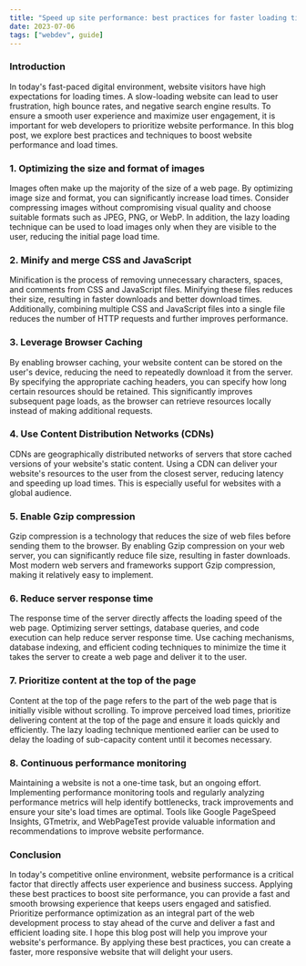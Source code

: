 ```yaml
---
title: "Speed ​​up site performance: best practices for faster loading times"
date: 2023-07-06
tags: ["webdev", guide]
---
```


### Introduction

In today's fast-paced digital environment, website visitors have high expectations for loading times. A slow-loading website can lead to user frustration, high bounce rates, and negative search engine results. To ensure a smooth user experience and maximize user engagement, it is important for web developers to prioritize website performance. In this blog post, we explore best practices and techniques to boost website performance and load times.

### 1. Optimizing the size and format of images

Images often make up the majority of the size of a web page. By optimizing image size and format, you can significantly increase load times. Consider compressing images without compromising visual quality and choose suitable formats such as JPEG, PNG, or WebP. In addition, the lazy loading technique can be used to load images only when they are visible to the user, reducing the initial page load time.

### 2. Minify and merge CSS and JavaScript

Minification is the process of removing unnecessary characters, spaces, and comments from CSS and JavaScript files. Minifying these files reduces their size, resulting in faster downloads and better download times. Additionally, combining multiple CSS and JavaScript files into a single file reduces the number of HTTP requests and further improves performance.

### 3. Leverage Browser Caching

By enabling browser caching, your website content can be stored on the user's device, reducing the need to repeatedly download it from the server. By specifying the appropriate caching headers, you can specify how long certain resources should be retained. This significantly improves subsequent page loads, as the browser can retrieve resources locally instead of making additional requests.

### 4. Use Content Distribution Networks (CDNs)

CDNs are geographically distributed networks of servers that store cached versions of your website's static content. Using a CDN can deliver your website's resources to the user from the closest server, reducing latency and speeding up load times. This is especially useful for websites with a global audience.

### 5. Enable Gzip compression

Gzip compression is a technology that reduces the size of web files before sending them to the browser. By enabling Gzip compression on your web server, you can significantly reduce file size, resulting in faster downloads. Most modern web servers and frameworks support Gzip compression, making it relatively easy to implement.

### 6. Reduce server response time

The response time of the server directly affects the loading speed of the web page. Optimizing server settings, database queries, and code execution can help reduce server response time. Use caching mechanisms, database indexing, and efficient coding techniques to minimize the time it takes the server to create a web page and deliver it to the user.

### 7. Prioritize content at the top of the page

Content at the top of the page refers to the part of the web page that is initially visible without scrolling. To improve perceived load times, prioritize delivering content at the top of the page and ensure it loads quickly and efficiently. The lazy loading technique mentioned earlier can be used to delay the loading of sub-capacity content until it becomes necessary.

### 8. Continuous performance monitoring

Maintaining a website is not a one-time task, but an ongoing effort. Implementing performance monitoring tools and regularly analyzing performance metrics will help identify bottlenecks, track improvements and ensure your site's load times are optimal. Tools like Google PageSpeed ​​​​​​​​​​Insights, GTmetrix, and WebPageTest provide valuable information and recommendations to improve website performance.

### Conclusion

In today's competitive online environment, website performance is a critical factor that directly affects user experience and business success. Applying these best practices to boost site performance, you can provide a fast and smooth browsing experience that keeps users engaged and satisfied. Prioritize performance optimization as an integral part of the web development process to stay ahead of the curve and deliver a fast and efficient loading site. I hope this blog post will help you improve your website's performance. By applying these best practices, you can create a faster, more responsive website that will delight your users.
